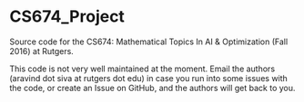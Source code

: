 # CS674_Project
Source code for the CS674: Mathematical Topics In AI &amp; Optimization (Fall 2016) at Rutgers.

This code is not very well maintained at the moment. Email the authors (aravind dot siva at rutgers dot edu) in case you run into some issues with the code, or create an Issue on GitHub, and the authors will get back to you. 
